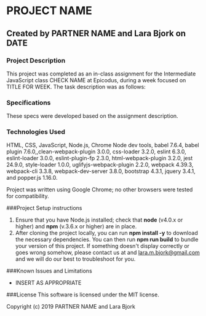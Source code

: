<!-- correct project name in package.json and webpack.config -->

# PROJECT NAME
## Created by PARTNER NAME and Lara Bjork on DATE
### Project Description

This project was completed as an in-class assignment for the Intermediate JavaScript class CHECK NAME at Epicodus, during a week focused on TITLE FOR WEEK. The task description was as follows:

<!-- This project was completed as an independent project for the Intermediate JavaScript class at Epicodus, at the conclusion of a week focused on test-driven development. The task description was as follows: -->



### Specifications
These specs were developed based on the assignment description.


### Technologies Used
HTML, CSS, JavaScript, Node.js, Chrome Node dev tools, babel 7.6.4, babel plugin 7.6.0,,clean-webpack-plugin 3.0.0, css-loader 3.2.0, eslint 6.3.0, eslint-loader 3.0.0, eslint-plugin-fp 2.3.0, html-webpack-plugin 3.2.0, jest 24.9.0, style-loader 1.0.0, uglifyjs-webpack-plugin 2.2.0, webpack 4.39.3, webpack-cli 3.3.8, webpack-dev-server 3.8.0, bootstrap 4.3.1, jquery 3.4.1, and popper.js 1.16.0.

Project was written using Google Chrome; no other browsers were tested for compatibility.

###Project Setup instructions
1. Ensure that you have Node.js installed; check that **node** (v4.0.x or higher) and **npm** (v.3.6.x or higher) are in place.
2. After cloning the project locally, you can run **npm install -y** to download the necessary dependencies. You can then run **npm run build** to bundle your version of this project. If something doesn't display correctly or goes wrong somehow, please contact us at <PARTNER NAME> and <lara.m.bjork@gmail.com> and we will do our best to troubleshoot for you.

###Known Issues and Limitations
* INSERT AS APPROPRIATE

###License
This software is licensed under the MIT license.

Copyright (c) 2019 PARTNER NAME  and Lara Bjork
